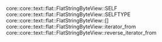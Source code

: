 core::core::text::flat::FlatStringByteView::SELF
core::core::text::flat::FlatStringByteView::SELFTYPE
core::core::text::flat::FlatStringByteView::[]
core::core::text::flat::FlatStringByteView::iterator_from
core::core::text::flat::FlatStringByteView::reverse_iterator_from